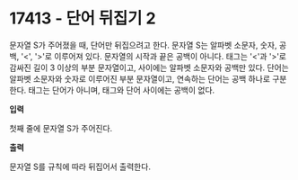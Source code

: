 # 17413 - 단어 뒤집기 2

문자열 S가 주어졌을 때, 단어만 뒤집으려고 한다.
문자열 S는 알파벳 소문자, 숫자, 공백, '<', '>'로 이루어져 있다.
문자열의 시작과 끝은 공백이 아니다.
태그는 '<'과 '>'로 감싸진 길이 3 이상의 부분 문자열이고, 사이에는 알파벳 소문자와 공백만 있다.
단어는 알파벳 소문자와 숫자로 이루어진 부분 문자열이고, 연속하는 단어는 공백 하나로 구분한다.
태그는 단어가 아니며, 태그와 단어 사이에는 공백이 없다.

**입력**

첫째 줄에 문자열 S가 주어진다.

**출력**

문자열 S를 규칙에 따라 뒤집어서 출력한다.
